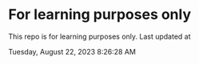 # For learning purposes only
This repo is for learning purposes only.
Last updated at

Tuesday, August 22, 2023 8:26:28 AM

